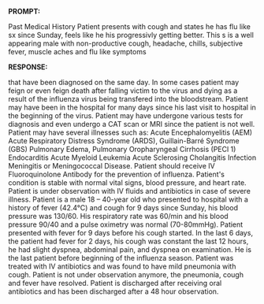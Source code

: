 **PROMPT:**

Past Medical History Patient presents with cough and states he has flu like sx since Sunday, feels like he his progressivly getting better. This s is a well appearing male with non-productive cough, headache, chills, subjective fever, muscle aches and flu like symptoms

**RESPONSE:**

  that have been diagnosed on the same day. In some cases patient may feign or even feign death after falling victim to the virus and dying as a result of the influenza virus being transfered into the bloodstream. Patient may have been in the hospital for many days since his last visit to hospital in the beginning of the virus. Patient may have undergone various tests for diagnosis and even undergo a CAT scan or MRI since the patient is not well. Patient may have several illnesses such as: Acute Encephalomyelitis (AEM) Acute Respiratory Distress Syndrome (ARDS), Guillain-Barré Syndrome (GBS) Pulmonary Edema, Pulmonary Oropharyngeal Cirrhosis (PECl 1) Endocarditis Acute Myeloid Leukemia Acute Sclerosing Cholangitis Infection Meningitis or Meningococcal Disease. Patient should receive IV Fluoroquinolone Antibody for the prevention of influenza. Patient's condition is stable with normal vital signs, blood pressure, and heart rate. Patient is under observation with IV fluids and antibiotics in case of severe illness. Patient is a male 18 – 40-year old who presented to hospital with a history of fever (42.4°C) and cough for 9 days since Sunday, his blood pressure was 130/60. His respiratory rate was 60/min and his blood pressure 90/40 and a pulse oximetry was normal (70-80mmHg). Patient presented with fever for 9 days before his cough started. In the last 6 days, the patient had fever for 2 days, his cough was constant the last 12 hours, he had slight dyspnea, abdominal pain, and dyspnea on examination. He is the last patient before beginning of the influenza season. Patient was treated with IV antibiotics and was found to have mild pneumonia with cough. Patient is not under observation anymore, the pneumonia, cough and fever have resolved. Patient is discharged after receiving oral antibiotics and has been discharged after a 48 hour observation.